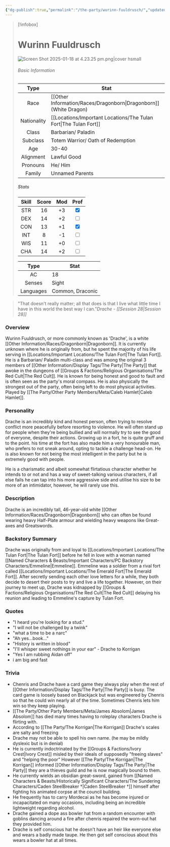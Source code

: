 ```yaml
---
{"dg-publish":true,"permalink":"/the-party/wurinn-fuuldrusch/","updated":"2025-06-10T19:10:33.898+01:00"}
---
```



> [!infobox]
> # Wurinn Fuuldrusch
> ![Screen Shot 2025-01-18 at 4.23.25 pm.png|cover hsmall](/img/user/Admin/Attachments/Screen%20Shot%202025-01-18%20at%204.23.25%20pm.png)
> ###### Basic Information
> 
>  Type | Stat |
> :----: | --- |
>  Race | [[Other Information/Races/Dragonborn\|Dragonborn]] (White Dragon) |
>  Nationality | [[Locations/Important Locations/The Tulan Fort\|The Tulan Fort]] |
>  Class | Barbarian/ Paladin |
>  Subclass | Totem Warrior/ Oath of Redemption |
>  Age | 30-40 |
>  Alignment | Lawful Good |
>  Pronouns | He/ Him |
>  Family | Unnamed Parents |
>  ##### Stats
> Skill | Score | Mod | Prof |
> :---: | :---: | :---: | :---: |
>  STR | 16 | +3 | <input type="checkbox" checked> |
>  DEX | 14 | +2 |  <input type="checkbox" unchecked> |
>  CON | 13 | +1 | <input type="checkbox" checked> |
>  INT | 8 | -1 | <input type="checkbox" unchecked>|
>  WIS | 11 | +0 | <input type="checkbox" unchecked> |
>  CHA | 14 | +2 | <input type="checkbox" unchecked> |
>  
>Type | Stat |
>:---: | --- |
>AC | 18 |
>Senses | Sight |
>Languages | Common, Draconic|


> "That doesn't really matter; all that does is that I live what little time I have in this world the best way I can."<cite>Drache - [[Session 28\|Session 28]]</cite>

### Overview
Wurinn Fuuldrusch, or more commonly known as 'Drache', is a white [[Other Information/Races/Dragonborn\|Dragonborn]]. It is currently unknown where he is originally from, but he spent the majority of his life serving in [[Locations/Important Locations/The Tulan Fort\|The Tulan Fort]]. He is a Barbarian/ Paladin multi-class and was among the original 3 members of [[Other Information/Display Tags/The Party\|The Party]] that awoke in the dungeons of [[Groups & Factions/Religious Organisations/The Red Cult\|The Red Cult]]. He is known for being honest and good to fault and is often seen as the party's moral compass. He is also physically the strongest out of the party, often being left to do most physical activities. Played by [[The Party/Other Party Members/Meta/Caleb Hamlet\|Caleb Hamlet]].

### Personality
Drache is an incredibly kind and honest person, often trying to resolve conflict more peacefully before resorting to violence. He will often stand up for people when they're being bullied and will normally try to see the good of everyone, despite their actions. Growing up in a fort, he is quite gruff and to the point. his time at the fort has also made him a very honourable man, who prefers to not sneak around, opting to tackle a challenge head-on. He is also known for not being the most intelligent in the party but he is extremely good with people. 

He is a charismatic and albeit somewhat flirtatious character whether he intends to or not and has a way of sweet-talking various characters, if all else fails he can tap into his more aggressive side and utilise his size to be more of an intimidator, however, he will rarely use this.

### Description
Drache is an incredibly tall, 46-year-old white [[Other Information/Races/Dragonborn\|Dragonborn]] who can often be found wearing heavy Half-Plate armour and wielding heavy weapons like Great-axes and Greatswords. 

### Backstory Summary
Drache was originally from and loyal to [[Locations/Important Locations/The Tulan Fort\|The Tulan Fort]] before he fell in love with a woman named [[Named Characters & Beasts/Important Characters/PC Backstory Characters/Emmeline\|Emmeline]]. Emmeline was a soldier from a rival fort called [[Locations/Important Locations/The Emerald Fort\|The Emerald Fort]]. After secretly sending each other love letters for a while, they both decide to desert their posts to try and live a life together. However, on their journey to meet up, Drache was kidnapped by [[Groups & Factions/Religious Organisations/The Red Cult\|The Red Cult]] delaying his reunion and leading to Emmeline's capture by Tulan Fort.

### Quotes
 - "I heard you're looking for a stud."
 - "I will not be challenged by a twink"
 - "what a time to be a narc"
 - "Ah yes…book…"
 - "History is written in blood"
 - "I'll whisper sweet nothings in your ear" - Drache to Korrigan
 - "Yes I am rubbing Aidan off"
 - i am big and fast

### Trivia
- Chenris and Drache have a card game they always play when the rest of [[Other Information/Display Tags/The Party\|The Party]] is busy. The card game is loosely based on Blackjack but was engineered by Chenris so that he could win nearly all of the time. Sometimes Chenris lets him win so they keep playing. 
- [[The Party/Other Party Members/Meta/James Absolom\|James Absolom]] has died many times having to roleplay characters Drache is flirting with.
- According to [[The Party/The Korrigan\|The Korrigan]] Drache's scales are salty and freezing
- Drache may not be able to spell his own name. (he may be mildly dyslexic but is in denial)
- He is currently indoctrinated by the [[Groups & Factions/Ivory Crest\|Ivory Crest]] misled by their ideals of supposedly "freeing slaves" and "helping the poor" However [[The Party/The Korrigan\|The Korrigan]] informed [[Other Information/Display Tags/The Party\|The Party]] they are a thieves guild and he is now magically bound to them.
- He currently wields an obsidian great-sword, gained from [[Named Characters & Beasts/Historically Significant  Characters/The Sundering Characters/Caden SteelBreaker †\|Caden SteelBreaker †]] himself after fighting his animated corpse at the council building. 
- He frequently has to carry Mordecai as he has become injured or incapacitated on many occasions, including being an incredible lightweight regarding alcohol.
- Drache gained a dope ass bowler hat from a random encounter with goblins dancing around a fire after chenris repaired the worn-out hat they provided him.
- Drache is self conscious hat he doesn't have an heir like everyone else and wears a badly made taupe. He then got self conscious about this wears a bowler hat at all times. 